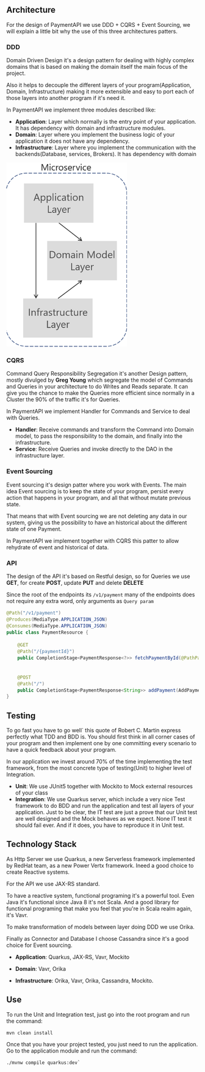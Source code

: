 
## Architecture

For the design of PaymentAPI we use DDD + CQRS + Event Sourcing, we will explain a little bit why the use of this three architectures patters.

### DDD

Domain Driven Design it's a design pattern for dealing with highly complex domains that is based on making the domain itself the main focus of the project.

Also it helps to decouple the different layers of your program(Application, Domain, Infrastructure) making it more extensible and easy to port each of those layers into another program if it's need it.

In PaymentAPI we implement three modules described like:

* **Application**: Layer which normally is the entry point of your application. It has dependency with domain and infrastructure modules.
* **Domain**: Layer where you implement the business logic of your application it does not have any dependency.
* **Infrastructure**: Layer where you implement the communication with the backends(Database, services, Brokers). It has dependency with domain

![My image](img/ddd.png)

### CQRS

Command Query Responsibility Segregation it's another Design pattern, mostly divulged by **Greg Young** which segregate the model of Commands and Queries
in your architecture to do Writes and Reads separate. It can give you the chance to make the Queries more efficient since normally in a Cluster the 90% of the traffic
it's for Queries.

In PaymentAPI we implement Handler for Commands and Service to deal with Queries.

* **Handler**: Receive commands and transform the Command into Domain model, to pass the responsibility to the domain, and finally into the infrastructure.
* **Service**: Receive Queries and invoke directly to the DAO in the infrastructure layer.

### Event Sourcing

Event sourcing it's design patter where you work with Events. The main idea Event sourcing is to keep the state of your program, 
persist every action that happens in your program, and all that without mutate previous state.

That means that with Event sourcing we are not deleting any data in our system, giving us the possibility to have an historical about the different state of one Payment.

In PaymentAPI we implement together with CQRS this patter to allow rehydrate of event and historical of data.

### API

The design of the API it's based on Restful design, so for Queries we use **GET**, for create **POST**, update **PUT** and delete **DELETE**

Since the root of the endpoints its `/v1/payment` many of the endpoints does not require any extra word, only arguments as `Query param`

```.java
@Path("/v1/payment")
@Produces(MediaType.APPLICATION_JSON)
@Consumes(MediaType.APPLICATION_JSON)
public class PaymentResource {

    @GET
    @Path("/{paymentId}")
    public CompletionStage<PaymentResponse<?>> fetchPaymentById(@PathParam("paymentId") String id)
    
    
    @POST
    @Path("/")
    public CompletionStage<PaymentResponse<String>> addPayment(AddPaymentCommand addPaymentCommand)     
}
```

## Testing

To go fast you have to go well` this quote of Robert C. Martin express perfectly what TDD and BDD is. You should first think in all corner cases of your program and then implement 
one by one committing every scenario to have a quick feedback about your program.
 
In our application we invest around 70% of the time implementing the test framework, from the most concrete type of testing(Unit) to higher level of Integration.

* **Unit**: We use JUnit5 together with Mockito to Mock external resources of your class
* **Integration**: We use Quarkus server, which include a very nice Test framework to do BDD and run the application and test all layers of your application.
Just to be clear, the IT test are just a prove that our Unit test are well designed and the Mock behaves as we expect. None IT test it should fail ever. And if it does, 
you have to reproduce it in Unit test.

## Technology Stack

As Http Server we use Quarkus, a new Serverless framework implemented by RedHat team, as a new Power Vertx framework. Ineed a good choice to create Reactive systems.

For the API we use JAX-RS standard.

To have a reactive system, functional programing it's a powerful tool. Even Java it's functional since Java 8 it's not Scala. And a good library for functional 
programing that make you feel that you're in Scala realm again, it's Vavr.

To make transformation of models between layer doing DDD we use Orika.

Finally as Connector and Database I choose Cassandra since it's a good choice for Event sourcing.

* **Application**: Quarkus, JAX-RS, Vavr, Mockito

* **Domain**: Vavr, Orika

* **Infrastructure**: Orika, Vavr, Orika, Cassandra, Mockito.


## Use

To run the Unit and Integration test, just go into the root program and run the command:

```
mvn clean install
```

Once that you have your project tested, you just need to run the application. Go to the application module and run the command:

```
./mvnw compile quarkus:dev`
```
 
